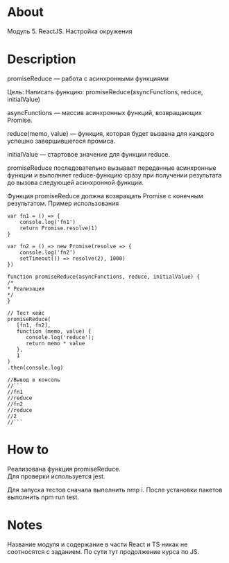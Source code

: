 # About

Модуль 5. ReactJS. Настройка окружения

# Description

promiseReduce — работа с асинхронными функциями

Цель: Написать функцию: promiseReduce(asyncFunctions, reduce, initialValue)

asyncFunctions — массив асинхронных функций, возвращающих Promise.

reduce(memo, value) — функция, которая будет вызвана для каждого успешно завершившегося промиса.

initialValue — стартовое значение для функции reduce.

promiseReduce последовательно вызывает переданные асинхронные функции и выполняет reduce-функцию сразу при получении результата до вызова следующей асинхронной функции.

Функция promiseReduce должна возвращать Promise с конечным результатом.
Пример использования



```javascript<br>
var fn1 = () => {
    console.log('fn1')
    return Promise.resolve(1)
}
 
var fn2 = () => new Promise(resolve => {
    console.log('fn2')
    setTimeout(() => resolve(2), 1000)
})
 
function promiseReduce(asyncFunctions, reduce, initialValue) {
/*
* Реализация
*/
}
 
// Тест кейс
promiseReduce(
   [fn1, fn2],
   function (memo, value) {
      console.log('reduce');
      return memo * value
   },
   1
)
.then(console.log)
 
//Вывод в консоль
//```
//fn1
//reduce
//fn2
//reduce
//2
//```
```

# How to

Реализована функция promiseReduce.<br>
Для проверки используется jest.<br>

Для запуска тестов сначала выполнить nmp i. После установки пакетов выполнить npm run test.

# Notes

Название модуля и содержание в части React и TS никак не соотносятся с заданием. По сути тут продолжение курса по JS.
